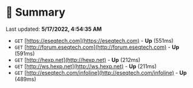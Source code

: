 # 📖 Summary
Last updated: **5/17/2022, 4:54:35 AM**

- `GET` [https://eseqtech.com](https://eseqtech.com) - **Up** (551ms)
- `GET` [http://forum.eseqtech.com](http://forum.eseqtech.com) - **Up** (591ms)
- `GET` [http://hexp.net](http://hexp.net) - **Up** (212ms)
- `GET` [http://ws.hexp.net](http://ws.hexp.net) - **Up** (211ms)
- `GET` [http://eseqtech.com/infoline](http://eseqtech.com/infoline) - **Up** (489ms)
